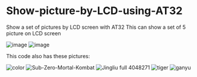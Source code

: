 # Show-picture-by-LCD-using-AT32
Show a set of pictures by LCD screen with AT32
This can show a set of 5 picture on LCD screen

![image](https://github.com/thientam123698745/Show-picture-by-LCD-using-AT32/assets/83760453/e1aa290d-7aa8-47b3-bf3a-40c8ad5c2f4d)
![image](https://github.com/thientam123698745/Show-picture-and-string-by-LCD-using-AT32/assets/83760453/9d4af0e1-36ee-4642-986a-008572561bf8)

This code also has these pictures:

![color](https://github.com/thientam123698745/Show-picture-and-string-by-LCD-using-AT32/assets/83760453/35cf754c-86d2-411a-8bd5-51fd90c72cc1)
![Sub-Zero-Mortal-Kombat](https://github.com/thientam123698745/Show-picture-and-string-by-LCD-using-AT32/assets/83760453/a7904c44-3343-4206-a93a-2fbcb305c701)
![Jingliu full 4048271](https://github.com/thientam123698745/Show-picture-and-string-by-LCD-using-AT32/assets/83760453/bb3b5c1c-9026-42b9-94bd-870069515010)
![tiger](https://github.com/thientam123698745/Show-picture-and-string-by-LCD-using-AT32/assets/83760453/5a77348d-8177-438e-bd51-d09e36b39f6b)
![ganyu](https://github.com/thientam123698745/Show-picture-and-string-by-LCD-using-AT32/assets/83760453/45b58c34-5125-496b-abdd-4a10411ac4fc)
